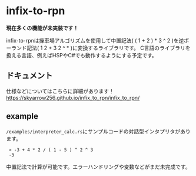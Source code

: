 # infix-to-rpn
 
**現在多くの機能が未実装です！**

infix-to-rpnは操車場アルゴリズムを使用して中置記法( ( 1 + 2 ) * 3 ^ 2 )を逆ポーランド記法( 1 2 + 3 2 ^ * )に変換するライブラリです。
C言語のライブラリを扱える言語、例えばHSPやC#でも動作するようにする予定です。

## ドキュメント

仕様などについてはこちらに詳細があります！
<https://skyarrow256.github.io/infix_to_rpn/infix_to_rpn/>

## example

``/examples/interpreter_calc.rs``にサンプルコードの対話型インタプリタがあります。
```
 > -3 + 4 * 2 / ( 1 - 5 ) ^ 2 ^ 3
 -3
```
中置記法で計算が可能です。エラーハンドリングや変数などがまだ未完成です。
